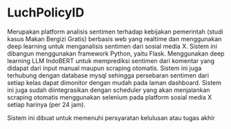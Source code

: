 # LuchPolicyID
Merupakan platform analisis sentimen terhadap kebijakan pemerintah (studi kasus Makan Bergizi Gratis) berbasis web yang realtime dan menggunakan deep learning untuk menganalisis sentimen dari sosial media X.
Sistem ini dibangun menggunakan framework Python, yaitu Flask. Menggunakan deep learning LLM IndoBERT untuk memprediksi sentimen dari komentar yang didapat dari input manual maupun scraping otomatis. Sistem ini juga terhubung dengan database mysql sehingga persebaran sentimen dari setiap kelas dapat dimonitor dengan mudah pada laman dashboard. Sistem ini juga sudah diintegrasikan dengan scheduler yang akan menjalankan scraping otomatis menggunakan selenium pada platform sosial media X setiap harinya (per 24 jam).

Sistem ini dibuat untuk memenuhi persyaratan kelulusan atau tugas akhir

